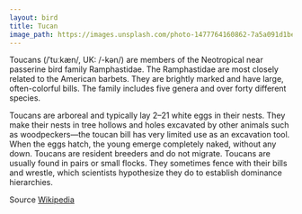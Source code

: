 ```yaml
---
layout: bird
title: Tucan
image_path: https://images.unsplash.com/photo-1477764160862-7a5a091d1be1?ixlib=rb-1.2.1&ixid=eyJhcHBfaWQiOjEyMDd9&auto=format&fit=crop&w=2550&q=80
---
```


Toucans (/ˈtuːkæn/, UK: /-kən/) are members of the Neotropical near passerine bird family Ramphastidae. The Ramphastidae are most closely related to the American barbets. They are brightly marked and have large, often-colorful bills. The family includes five genera and over forty different species.

Toucans are arboreal and typically lay 2–21 white eggs in their nests. They make their nests in tree hollows and holes excavated by other animals such as woodpeckers—the toucan bill has very limited use as an excavation tool. When the eggs hatch, the young emerge completely naked, without any down. Toucans are resident breeders and do not migrate. Toucans are usually found in pairs or small flocks. They sometimes fence with their bills and wrestle, which scientists hypothesize they do to establish dominance hierarchies.

Source [Wikipedia](https://en.wikipedia.org/wiki/Toucan)